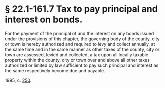 # § 22.1-161.7 Tax to pay principal and interest on bonds.

<p>For the payment of the principal of and the interest on any bonds issued under the provisions of this chapter, the governing body of the county, city or town is hereby authorized and required to levy and collect annually, at the same time and in the same manner as other taxes of the county, city or town are assessed, levied and collected, a tax upon all locally taxable property within the county, city or town over and above all other taxes authorized or limited by law sufficient to pay such principal and interest as the same respectively become due and payable.</p><p>1995, c. <a href='http://lis.virginia.gov/cgi-bin/legp604.exe?951+ful+CHAP0250'>250</a>.</p>